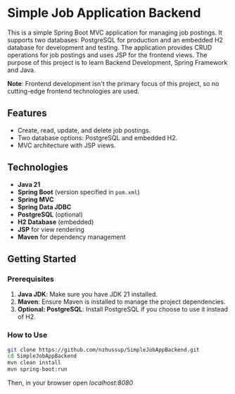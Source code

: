 # Simple Job Application Backend

This is a simple Spring Boot MVC application for managing job postings. 
It supports two databases: PostgreSQL for production and an embedded H2 database for development and testing. 
The application provides CRUD operations for job postings and uses JSP for the frontend views. 
The purpose of this project is to learn Backend Development, Spring Framework and Java.

**Note**: Frontend development isn't the primary focus of this project, so no cutting-edge frontend technologies are used.

## Features

- Create, read, update, and delete job postings.
- Two database options: PostgreSQL and embedded H2.
- MVC architecture with JSP views.

## Technologies

- **Java 21**
- **Spring Boot** (version specified in `pom.xml`)
- **Spring MVC**
- **Spring Data JDBC**
- **PostgreSQL** (optional)
- **H2 Database** (embedded)
- **JSP** for view rendering
- **Maven** for dependency management

## Getting Started

### Prerequisites

1. **Java JDK**: Make sure you have JDK 21 installed.
2. **Maven**: Ensure Maven is installed to manage the project dependencies.
3. **Optional: PostgreSQL**: Install PostgreSQL if you choose to use it instead of H2.

### How to Use

```bash
git clone https://github.com/nzhussup/SimpleJobAppBackend.git
cd SimpleJobAppBackend
mvn clean install
mvn spring-boot:run
```

Then, in your browser open *localhost:8080*


